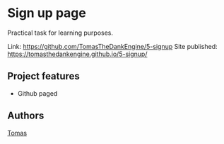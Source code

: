 # Sign up page

Practical task for learning purposes.

Link: https://github.com/TomasTheDankEngine/5-signup
Site published: https://tomasthedankengine.github.io/5-signup/

## Project features

- Github paged

## Authors

[Tomas](https://github.com/TomasTheDankEngine)